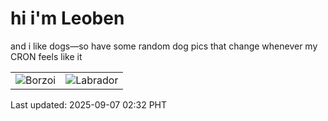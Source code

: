 # hi i'm Leoben

and i like dogs—so have some random dog pics that change whenever my CRON feels like it

|  |  |
|--------|----------|
| ![Borzoi](https://random-dog-vercel.vercel.app/api/random-borzoi?v=1757183565) | ![Labrador](https://random-dog-vercel.vercel.app/api/random-labrador?v=1757183565) |

Last updated: 2025-09-07 02:32 PHT
